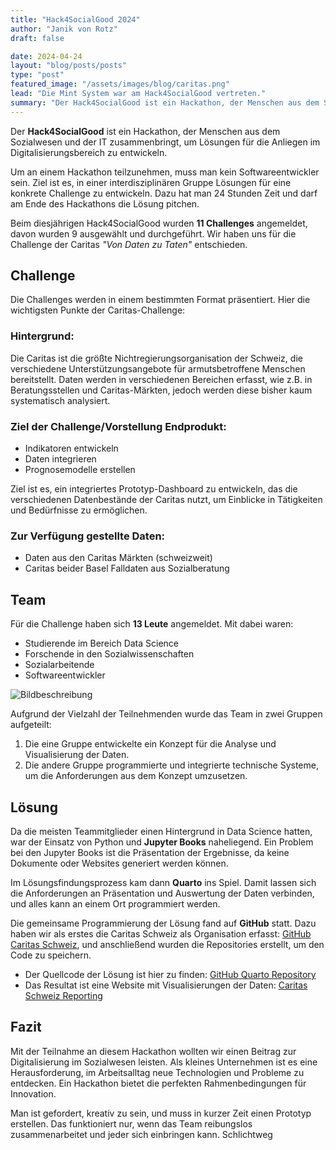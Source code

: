 ```yaml
---
title: "Hack4SocialGood 2024"
author: "Janik von Rotz"
draft: false

date: 2024-04-24
layout: "blog/posts/posts"
type: "post"
featured_image: "/assets/images/blog/caritas.png"
lead: "Die Mint System war am Hack4SocialGood vertreten."
summary: "Der Hack4SocialGood ist ein Hackathon, der Menschen aus dem Sozialwesen und der IT zusammenbringt um Lösungen für die Anliegen im Digitalisierungbereicht zu entwickeln. Um an einem Hackathon teil..."
---
```


Der **Hack4SocialGood** ist ein Hackathon, der Menschen aus dem Sozialwesen und der IT zusammenbringt, um Lösungen für die Anliegen im Digitalisierungsbereich zu entwickeln.

Um an einem Hackathon teilzunehmen, muss man kein Softwareentwickler sein. Ziel ist es, in einer interdisziplinären Gruppe Lösungen für eine konkrete Challenge zu entwickeln. Dazu hat man 24 Stunden Zeit und darf am Ende des Hackathons die Lösung pitchen.

Beim diesjährigen Hack4SocialGood wurden **11 Challenges** angemeldet, davon wurden 9 ausgewählt und durchgeführt. Wir haben uns für die Challenge der Caritas _"Von Daten zu Taten"_ entschieden.

## Challenge

Die Challenges werden in einem bestimmten Format präsentiert. Hier die wichtigsten Punkte der Caritas-Challenge:

### Hintergrund:

Die Caritas ist die größte Nichtregierungsorganisation der Schweiz, die verschiedene Unterstützungsangebote für armutsbetroffene Menschen bereitstellt. Daten werden in verschiedenen Bereichen erfasst, wie z.B. in Beratungsstellen und Caritas-Märkten, jedoch werden diese bisher kaum systematisch analysiert.

### Ziel der Challenge/Vorstellung Endprodukt:

- Indikatoren entwickeln
- Daten integrieren
- Prognosemodelle erstellen

Ziel ist es, ein integriertes Prototyp-Dashboard zu entwickeln, das die verschiedenen Datenbestände der Caritas nutzt, um Einblicke in Tätigkeiten und Bedürfnisse zu ermöglichen.

### Zur Verfügung gestellte Daten:

- Daten aus den Caritas Märkten (schweizweit)
- Caritas beider Basel Falldaten aus Sozialberatung

## Team

Für die Challenge haben sich **13 Leute** angemeldet. Mit dabei waren:
- Studierende im Bereich Data Science
- Forschende in den Sozialwissenschaften
- Sozialarbeitende
- Softwareentwickler

![Bildbeschreibung](/assets/images/blog/Hack4SocialGoodTeam.png)

Aufgrund der Vielzahl der Teilnehmenden wurde das Team in zwei Gruppen aufgeteilt:
1. Die eine Gruppe entwickelte ein Konzept für die Analyse und Visualisierung der Daten.
2. Die andere Gruppe programmierte und integrierte technische Systeme, um die Anforderungen aus dem Konzept umzusetzen.


## Lösung

Da die meisten Teammitglieder einen Hintergrund in Data Science hatten, war der Einsatz von Python und **Jupyter Books** naheliegend. Ein Problem bei den Jupyter Books ist die Präsentation der Ergebnisse, da keine Dokumente oder Websites generiert werden können.

Im Lösungsfindungsprozess kam dann **Quarto** ins Spiel. Damit lassen sich die Anforderungen an Präsentation und Auswertung der Daten verbinden, und alles kann an einem Ort programmiert werden.

Die gemeinsame Programmierung der Lösung fand auf **GitHub** statt. Dazu haben wir als erstes die Caritas Schweiz als Organisation erfasst: [GitHub Caritas Schweiz](https://github.com/Caritas-Schweiz), und anschließend wurden die Repositories erstellt, um den Code zu speichern.

- Der Quellcode der Lösung ist hier zu finden: [GitHub Quarto Repository](https://github.com/Caritas-Schweiz/Quarto)
- Das Resultat ist eine Website mit Visualisierungen der Daten: [Caritas Schweiz Reporting](https://caritas-schweiz-reporting.vercel.app/)

## Fazit

Mit der Teilnahme an diesem Hackathon wollten wir einen Beitrag zur Digitalisierung im Sozialwesen leisten. Als kleines Unternehmen ist es eine Herausforderung, im Arbeitsalltag neue Technologien und Probleme zu entdecken. Ein Hackathon bietet die perfekten Rahmenbedingungen für Innovation.

Man ist gefordert, kreativ zu sein, und muss in kurzer Zeit einen Prototyp erstellen. Das funktioniert nur, wenn das Team reibungslos zusammenarbeitet und jeder sich einbringen kann. Schlichtweg
